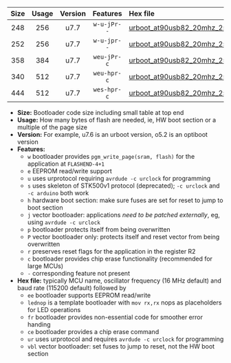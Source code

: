 |Size|Usage|Version|Features|Hex file|
|:-:|:-:|:-:|:-:|:--|
|248|256|u7.7|`w-u-jPr--`|[urboot_at90usb82_20mhz_250000bps_lednop_ur_vbl.hex](https://raw.githubusercontent.com/stefanrueger/urboot.hex/main/mcus/at90usb82/fcpu_20mhz/250000_bps/urboot_at90usb82_20mhz_250000bps_lednop_ur_vbl.hex)|
|252|256|u7.7|`w-u-jpr--`|[urboot_at90usb82_20mhz_250000bps_lednop_fr_ur_vbl.hex](https://raw.githubusercontent.com/stefanrueger/urboot.hex/main/mcus/at90usb82/fcpu_20mhz/250000_bps/urboot_at90usb82_20mhz_250000bps_lednop_fr_ur_vbl.hex)|
|358|384|u7.7|`weu-jPr-c`|[urboot_at90usb82_20mhz_250000bps_ee_lednop_fr_ce_ur_vbl.hex](https://raw.githubusercontent.com/stefanrueger/urboot.hex/main/mcus/at90usb82/fcpu_20mhz/250000_bps/urboot_at90usb82_20mhz_250000bps_ee_lednop_fr_ce_ur_vbl.hex)|
|340|512|u7.7|`weu-hpr-c`|[urboot_at90usb82_20mhz_250000bps_ee_lednop_fr_ce_ur.hex](https://raw.githubusercontent.com/stefanrueger/urboot.hex/main/mcus/at90usb82/fcpu_20mhz/250000_bps/urboot_at90usb82_20mhz_250000bps_ee_lednop_fr_ce_ur.hex)|
|444|512|u7.7|`wes-hpr-c`|[urboot_at90usb82_20mhz_250000bps_ee_lednop_fr_ce.hex](https://raw.githubusercontent.com/stefanrueger/urboot.hex/main/mcus/at90usb82/fcpu_20mhz/250000_bps/urboot_at90usb82_20mhz_250000bps_ee_lednop_fr_ce.hex)|

- **Size:** Bootloader code size including small table at top end
- **Usage:** How many bytes of flash are needed, ie, HW boot section or a multiple of the page size
- **Version:** For example, u7.6 is an urboot version, o5.2 is an optiboot version
- **Features:**
  + `w` bootloader provides `pgm_write_page(sram, flash)` for the application at `FLASHEND-4+1`
  + `e` EEPROM read/write support
  + `u` uses urprotocol requiring `avrdude -c urclock` for programming
  + `s` uses skeleton of STK500v1 protocol (deprecated); `-c urclock` and `-c arduino` both work
  + `h` hardware boot section: make sure fuses are set for reset to jump to boot section
  + `j` vector bootloader: applications *need to be patched externally*, eg, using `avrdude -c urclock`
  + `p` bootloader protects itself from being overwritten
  + `P` vector bootloader only: protects itself and reset vector from being overwritten
  + `r` preserves reset flags for the application in the register R2
  + `c` bootloader provides chip erase functionality (recommended for large MCUs)
  + `-` corresponding feature not present
- **Hex file:** typically MCU name, oscillator frequency (16 MHz default) and baud rate (115200 default) followed by
  + `ee` bootloader supports EEPROM read/write
  + `lednop` is a template bootloader with `mov rx,rx` nops as placeholders for LED operations
  + `fr` bootloader provides non-essential code for smoother error handing
  + `ce` bootloader provides a chip erase command
  + `ur` uses urprotocol and requires `avrdude -c urclock` for programming
  + `vbl` vector bootloader: set fuses to jump to reset, not the HW boot section
